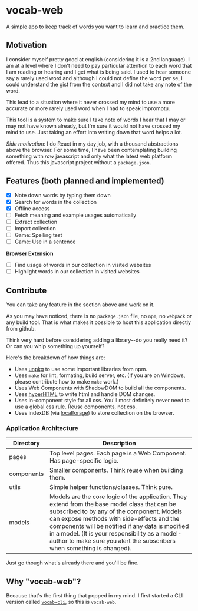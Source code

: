 # vocab-web

A simple app to keep track of words you want to learn and practice them.

## Motivation

I consider myself pretty good at english (considering it is a 2nd language). I
am at a level where I don't need to pay particular attention to each word that
I am reading or hearing and I get what is being said. I used to hear someone
say a rarely used word and although I could not define the word per se, I could
understand the gist from the context and I did not take any note of the word.

This lead to a situation where it never crossed my mind to use a more accurate
or more rarely used word when I had to speak impromptu.

This tool is a system to make sure I take note of words I hear that I may or may
not have known already, but I'm sure it would not have crossed my mind to use.
Just taking an effort into writing down that word helps a lot.

*Side motivation*:
I do React in my day job, with a thousand abstractions above the browser. For
some time, I have been contemplating building something with *raw* javascript
and only what the latest web platform offered. Thus this javascript project
without a `package.json`.

## Features (both planned and implemented)

- [x] Note down words by typing them down
- [x] Search for words in the collection
- [x] Offline access
- [ ] Fetch meaning and example usages automatically
- [ ] Extract collection
- [ ] Import collection
- [ ] Game: Spelling test
- [ ] Game: Use in a sentence

**Browser Extension**
- [ ] Find usage of words in our collection in visited websites
- [ ] Highlight words in our collection in visited websites

## Contribute

You can take any feature in the section above and work on it.

As you may have noticed, there is no `package.json` file, no `npm`, no `webpack`
or any build tool. That is what makes it possible to host this application
directly from github.

Think very hard before considering adding a library--do you really need it? Or
can you whip something up yourself?

Here's the breakdown of how things are:
- Uses [unpkg](https://unpkg.com) to use some important libraries from npm.
- Uses `make` for lint, formating, build server, etc. (If you are on Windows,
please contribute how to make `make` work.)
- Uses Web Components with ShadowDOM to build all the components.
- Uses [hyperHTML](https://github.com/WebReflection/hyperHTML) to write html and handle DOM changes.
- Uses in-component style for all css. You'll most definitely never need to use
a global css rule. Reuse components, not css.
- Uses indexDB (via [localforage](https://github.com/localForage/localForage)) to store collection on the browser.

### Application Architecture

| Directory | Description |
| --------- | ------- |
| pages     | Top level pages. Each page is a Web Component. Has page-specific logic. |
| components | Smaller components. Think reuse when building them. |
| utils     | Simple helper functions/classes. Think pure. |
| models    | Models are the core logic of the application. They extend from the base model class that can be subscribed to by any of the component. Models can expose methods with side-effects and the components will be notified if any data is modified in a model. (It is your responsibility as a model-author to make sure you alert the subscribers when something is changed). |

Just go though what's already there and you'll be fine.

## Why "vocab-web"?

Because that's the first thing that popped in my mind. I first started a CLI version
called [`vocab-cli`](https://github.com/squgeim/vocab-cli), so this is `vocab-web`.
